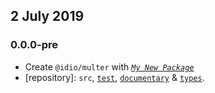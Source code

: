 ## 2 July 2019

### 0.0.0-pre

- Create `@idio/multer` with _[`My New Package`](https://mnpjs.org)_
- [repository]: `src`, [`test`](https://contexttesting.com), [`documentary`](https://readme.page) & [`types`](https://typedef.page).